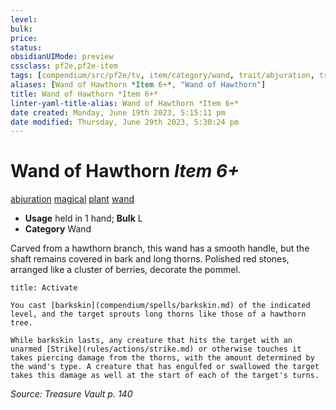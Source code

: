 ```yaml
---
level:
bulk:
price:
status:
obsidianUIMode: preview
cssclass: pf2e,pf2e-item
tags: [compendium/src/pf2e/tv, item/category/wand, trait/abjuration, trait/magical, trait/plant, trait/wand]
aliases: [Wand of Hawthorn *Item 6+*, "Wand of Hawthorn"]
title: Wand of Hawthorn *Item 6+*
linter-yaml-title-alias: Wand of Hawthorn *Item 6+*
date created: Monday, June 19th 2023, 5:15:11 pm
date modified: Thursday, June 29th 2023, 5:30:24 pm
---
```


# Wand of Hawthorn *Item 6+*

[abjuration](rules/traits/abjuration.md) [magical](rules/traits/magical.md) [plant](rules/traits/plant.md) [wand](rules/traits/wand.md)  

- **Usage** held in 1 hand; **Bulk** L
- **Category** Wand

Carved from a hawthorn branch, this wand has a smooth handle, but the shaft remains covered in bark and long thorns. Polished red stones, arranged like a cluster of berries, decorate the pommel.

```ad-embed-ability
title: Activate

You cast [barkskin](compendium/spells/barkskin.md) of the indicated level, and the target sprouts long thorns like those of a hawthorn tree.

While barkskin lasts, any creature that hits the target with an unarmed [Strike](rules/actions/strike.md) or otherwise touches it takes piercing damage from the thorns, with the amount determined by the wand's type. A creature that has engulfed or swallowed the target takes this damage as well at the start of each of the target's turns.
```

*Source: Treasure Vault p. 140*
